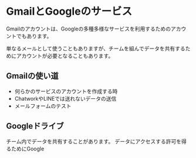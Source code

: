 # GmailとGoogleのサービス
Gmailのアカウントは、Googleの多種多様なサービスを利用するためのアカウントでもあります。

単なるメールとして使うこともありますが、チームを組んでデータを共有するためにアカウントが必要となることもあります。

## Gmailの使い道
* 何らかのサービスのアカウントを作成する時
* ChatworkやLINEでは送れないデータの送信
* メールフォームのテスト

## Googleドライブ
チーム内でデータを共有することがあります。
データにアクセスする許可を得るためにGoogle

